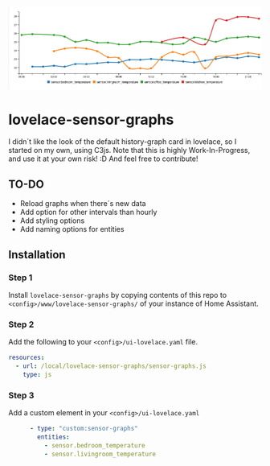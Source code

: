 ![example](screenshot.png)

# lovelace-sensor-graphs

I didn´t like the look of the default history-graph card in lovelace, so I started on my own, using C3js.
Note that this is highly Work-In-Progress, and use it at your own risk! :D
And feel free to contribute!

## TO-DO
- Reload graphs when there´s new data
- Add option for other intervals than hourly
- Add styling options
- Add naming options for entities

## Installation

### Step 1

Install `lovelace-sensor-graphs` by copying contents of this repo to `<config>/www/lovelace-sensor-graphs/` of your instance of Home Assistant.

### Step 2

Add the following to your `<config>/ui-lovelace.yaml` file.

```yaml
resources:
  - url: /local/lovelace-sensor-graphs/sensor-graphs.js
    type: js
```

### Step 3

Add a custom element in your `<config>/ui-lovelace.yaml`

```yaml
      - type: "custom:sensor-graphs"
        entities:
          - sensor.bedroom_temperature
          - sensor.livingroom_temperature
```
